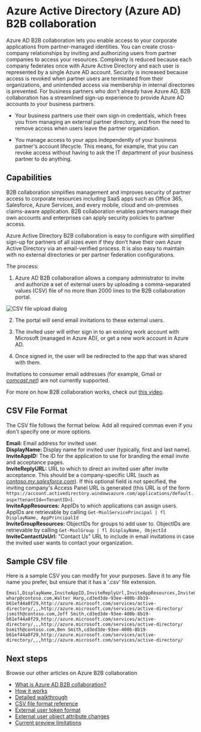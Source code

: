 <properties
   pageTitle="Azure Active Directory B2B collaboration | Microsoft Azure"
   description="Azure Active Directory B2B collaboration enables business partners to access your corporate applications, with each of their users represented by a single Azure AD account"
   services="active-directory"
   documentationCenter=""
   authors="curtand"
   manager="msStevenPo"
   editor=""/>

<tags
   ms.service="active-directory"
   ms.devlang="na"
   ms.topic="article"
   ms.tgt_pltfrm="na"
   ms.workload="identity"
   ms.date="10/27/2015"
   ms.author="curtand"/>

# Azure Active Directory  (Azure AD) B2B collaboration

Azure AD B2B collaboration lets you enable access to your corporate applications from partner-managed identities. You can create cross-company relationships by inviting and authorizing users from partner companies to access your resources. Complexity is reduced because each company federates once with Azure Active Directory and each user is represented by a single Azure AD account. Security is increased because access is revoked when partner users are terminated from their organizations, and unintended access via membership in internal directories is prevented. For business partners who don't already have Azure AD, B2B collaboration has a streamlined sign-up experience to provide Azure AD accounts to your business partners.

-   Your business partners use their own sign-in credentials, which frees you from managing an external partner directory, and from the need to remove access when users leave the partner organization.

-   You manage access to your apps independently of your business partner's account lifecycle. This means, for example, that you can revoke access without having to ask the IT department of your business partner to do anything.

## Capabilities

B2B collaboration simplifies management and improves security of partner access to corporate resources including SaaS apps such as Office 365, Salesforce, Azure Services, and every mobile, cloud and on-premises claims-aware application. B2B collaboration enables partners manage their own accounts and enterprises can apply security policies to partner access.

Azure Active Directory B2B collaboration is easy to configure with simplified sign-up for partners of all sizes even if they don’t have their own Azure Active Directory via an email-verified process. It is also easy to maintain with no external directories or per partner federation configurations.

The process:

1. Azure AD B2B collaboration allows a company administrator to invite and authorize a set of external users by uploading a comma-separated values (CSV) file of no more than 2000 lines to the B2B collaboration portal.

  ![CSV file upload dialog](./media/active-directory-b2b-collaboration-overview/upload-csv.png)

2. The portal will send email invitations to these external users.

3. The invited user will either sign in to an existing work account with Microsoft (managed in Azure AD), or get a new work account in Azure AD.

4. Once signed in, the user will be redirected to the app that was shared with them.

Invitations to consumer email addresses (for example, Gmail or [*comcast.net*](http://comcast.net/)) are not currently supported.

For more on how B2B collaboration works, check out [this video](http://aka.ms/aadshowb2b).

## CSV File Format

The CSV file follows the format below. Add all required commas even if you don't specify one or more options.

**Email:** Email address for invited user.<br/>
**DisplayName:** Display name for invited user (typically, first and last name).<br/>
**InviteAppID:**  The ID for the application to use for branding the email invite and acceptance pages.<br/>
**InviteReplyURL:** URL to which to direct an invited user after invite acceptance. This should be a company-specific URL (such as [*contoso.my.salesforce.com*](http://contoso.my.salesforce.com/)). If this optional field is not specified, the inviting company's Access Panel URL is generated (this URL is of the form  `https://account.activedirectory.windowsazure.com/applications/default.aspx?tenantId=<TenantID>`).<br/>
**InviteAppResources:** AppIDs to which applications can assign users. AppIDs are retrievable by calling `Get-MsolServicePrincipal | fl DisplayName, AppPrincipalId`<br/>
**InviteGroupResources:** ObjectIDs for groups to add user to. ObjectIDs are retrievable by calling `Get-MsolGroup | fl DisplayName, ObjectId`<br/>
**InviteContactUsUrl:** "Contact Us" URL to include in email invitations in case the invited user wants to contact your organization.<br/>

## Sample CSV file
Here is a sample CSV you can modify for your purposes. Save it to any file name you prefer, but ensure that it has a '.csv' file extension.

```
Email,DisplayName,InviteAppID,InviteReplyUrl,InviteAppResources,InviteGroupResources,InviteContactUsUrl
wharp@contoso.com,Walter Harp,cd3ed3de-93ee-400b-8b19-b61ef44a0f29,http://azure.microsoft.com/services/active-directory/,,,http://azure.microsoft.com/services/active-directory/
jsmith@contoso.com,Jeff Smith,cd3ed3de-93ee-400b-8b19-b61ef44a0f29,http://azure.microsoft.com/services/active-directory/,,,http://azure.microsoft.com/services/active-directory/
bsmith@contoso.com,Ben Smith,cd3ed3de-93ee-400b-8b19-b61ef44a0f29,http://azure.microsoft.com/services/active-directory/,,,http://azure.microsoft.com/services/active-directory/
```
## Next steps
Browse our other articles on Azure B2B collaboration

- [What is Azure AD B2B collaboration?](active-directory-b2b-what-is-azure-ad-b2b.md)
- [How it works](active-directory-b2b-how-it-works.md)
- [Detailed walkthrough](active-directory-b2b-detailed-walkthrough.md)
- [CSV file format reference](active-directory-b2b-references-csv-file-format.md)
- [External user token format](active-directory-b2b-references-external-user-token-format.md)
- [External user object attribute changes](active-directory-b2b-references-external-user-object-attribute-changes.md)
- [Current preview limitations](active-directory-b2b-current-preview-limitations.md)


<!--HONumber=Mar16_HO4-->


